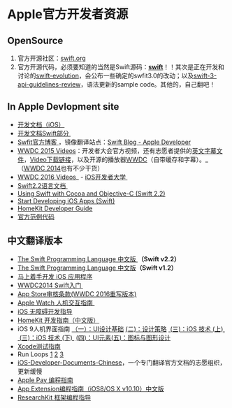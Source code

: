 # Apple官方开发者资源

## OpenSource
1. 官方开源社区：[swift.org][1]
2. 官方开源代码，必须要知道的当然是Swift源码：[**swift**][2]！！其次是正在开发和讨论的[swift-evolution][3]，会公布一些确定的swfit3.0的改动；以及[swift-3-api-guidelines-review][4]，语法更新的sample code。其他的，自己翻吧！

## In Apple Devlopment site
- [开发文档（iOS）][5]
- [开发文档Swift部分 ][6]
- [Swfit官方博客 ][7]，镜像翻译站点：[Swift Blog - Apple Developer][8]
- [WWDC 2015 Videos][9]：开发者大会官方视频，还有志愿者提供的[英文字幕文件][10]，[Video下载链接][11]，以及开源的播放器[WWDC][12]（自带缓存和字幕）。_（[WWDC 2014][13]也有不少干货）
- [WWDC 2016 Videos][14]_ - [iOS开发者大学 ][15]
- [Swift2.2语言文档 ][16]
- [Using Swift with Cocoa and Objective-C (Swift 2.2)][17]
- [Start Developing iOS Apps (Swift)][18]
- [HomeKit Developer Guide][19]
- [官方范例代码][20]　

## 中文翻译版本
- [The Swift Programming Language 中文版 ][21]**（Swift v2.2）**
- [The Swift Programming Language 中文版][22]**（Swift v1.2）**
- [马上着手开发 iOS 应用程序][23]
- [WWDC2014 Swift入门 ][24]
- [App Store审核条款(WWDC 2016重写版本)][25]
- [Apple Watch 人机交互指南 ][26]
- [iOS 无障碍开发指导][27]
- [HomeKit 开发指南（中文版）][28]
- iOS 9人机界面指南 [（一）：UI设计基础][29] [(二)：设计策略][30] [ (三)：iOS 技术 (上) ][31] [ (三)：iOS 技术 (下) ][32] [(四)：UI元素][33][(五)：图标与图形设计][34]
- [Xcode测试指南][35]
- Run Loops [1][36] [2][37] [3][38] 
- [iOS-Developer-Documents-Chinese][39]，一个专门翻译官方文档的志愿组织，更新缓慢
- [Apple Pay 编程指南][40]
- [App Extension编程指南（iOS8/OS X v10.10）中文版][41]
- [ResearchKit 框架编程指导][42]

[1]:	http://swift.org/ "swift.org"
[2]:	https://github.com/apple/swift "swift"
[3]:	https://github.com/apple/swift-evolution "swift-evolution"
[4]:	https://github.com/apple/swift-3-api-guidelines-review "swift-3-api-guidelines-review"
[5]:	https://developer.apple.com/library/ios/navigation/
[6]:	https://developer.apple.com/library/prerelease/ios/navigation/#section=Topics&topic=Swift
[7]:	https://developer.apple.com/swift/blog/
[8]:	http://dev.swiftguide.cn/swift-blog-mirror.html
[9]:	https://developer.apple.com/videos/wwdc2015/
[10]:	https://github.com/qiaoxueshi/WWDC_2015_Video_Subtitle
[11]:	https://github.com/6david9/WWDC2015
[12]:	https://github.com/insidegui/WWDC "WWDC"
[13]:	https://developer.apple.com/videos/wwdc2014/
[14]:	https://developer.apple.com/videos/wwdc2016
[15]:	https://developer.apple.com/programs/ios/university/
[16]:	https://developer.apple.com/library/prerelease/ios/documentation/Swift/Conceptual/Swift_Programming_Language/index.html#//apple_ref/doc/uid/TP40014097
[17]:	https://developer.apple.com/library/prerelease/ios/documentation/Swift/Conceptual/BuildingCocoaApps/index.html#//apple_ref/doc/uid/TP40014216
[18]:	https://developer.apple.com/library/prerelease/ios/referencelibrary/GettingStarted/DevelopiOSAppsSwift/index.html#//apple_ref/doc/uid/TP40015214
[19]:	https://developer.apple.com/library/ios/documentation/NetworkingInternet/Conceptual/HomeKitDeveloperGuide/Introduction/Introduction.html "HomeKit Developer Guide"
[20]:	https://developer.apple.com/library/ios/navigation/#section=Resource%20Types&topic=Sample%20Code
[21]:	http://wiki.jikexueyuan.com/project/swift/
[22]:	https://siemenliu.gitbooks.io/the-swift-programming-language-in-chinese/content/src/chapter1/01_About_Swift.html
[23]:	http://wiki.jikexueyuan.com/project/ios-developer-library/
[24]:	http://v.youku.com/v_show/id_XNzI1MTQ5NzYw.html
[25]:	http://games.qq.com/a/20160615/040685.htm
[26]:	http://wiki.jikexueyuan.com/project/apple-watch-human-interface-guidelines/
[27]:	https://numbbbbb.gitbooks.io/ios-accessibility-programming-guide-in-chinese/content/
[28]:	http://www.cocoachina.com/ios/20150324/11411.html "HomeKit 开发指南（中文版）"
[29]:	http://isux.tencent.com/ios9-guideline-ch1.html
[30]:	http://isux.tencent.com/ios9-guideline-ch2.html "[ISUX译]iOS 9人机界面指南(二)：设计策略"
[31]:	http://isux.tencent.com/ios9-guideline-ch3-1.html "[ISUX译]iOS 9人机界面指南(三)：iOS 技术 (上)"
[32]:	http://isux.tencent.com/ios9-guideline-ch3-2.html "[ISUX译]iOS 9人机界面指南(三)：iOS 技术 (下)"
[33]:	http://isux.tencent.com/ios9-guideline-ch4.html "[ISUX译]iOS 9人机界面指南(四)：UI元素"
[34]:	https://isux.tencent.com/ios9-guideline-ch5.html "［ISUX译］iOS 9 人机界面指南(五)：图标与图形设计"
[35]:	https://github.com/CocoaChinaTranslationTeam/TestingWithXcodeDocsCN
[36]:	http://pandara.xyz/2015/12/17/Run%20Loops/ "Run Loops"
[37]:	http://pandara.xyz/2015/12/18/runloop2/
[38]:	http://pandara.xyz/2015/12/21/run_loop_3/
[39]:	https://github.com/iOS-Developer-Documents-Chinese/iOS-Developer-Documents-Chinese
[40]:	http://wiki.jikexueyuan.com/project/apple-pay "Apple Pay 编程指南"
[41]:	http://www.cocoachina.com/ios/20141023/10027.html "App Extension编程指南（iOS8/OS X v10.10）中文版"
[42]:	http://chinaresearchkit.github.io/docs/docs/Overview/GuideOverview.html